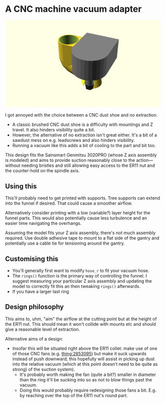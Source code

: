 # A CNC machine vacuum adapter

![Generated display preview](render/display.png "Generated display preview")

I got annoyed with the choice between a CNC dust shoe and no extraction.
- A classic brushed CNC dust shoe is a difficulty with mountings and Z travel.
  It also hinders visibility quite a bit.
- However, the alternative of no extraction isn't great either. It's a bit of a
  sawdust mess on e.g. leadscrews and also hinders visibility.
- Running a vacuum like this adds a bit of cooling to the part and bit too.

This design fits the Sainsmart Genmitsu 3020PRO (whose Z axis assembly is
modeled) and aims to provide suction reasonably close to the action—without
needing bristles and still allowing easy access to the ER11 nut and the
counter-hold on the spindle axis.

## Using this

This'll probably need to get printed with supports. Tree supports can extend
into the funnel if desired. That could cause a smoother airflow.

Alternatively consider printing with a low (variable?) layer height for the
funnel parts. This would also potentially cause less turbulence and an easier
time navigating the overhangs.

Assuming the model fits your Z axis assembly, there's not much assembly
required. Use double adhesive tape to mount to a flat side of the gantry and
potentially use a cable tie for tensioning around the gantry.

## Customising this

- You'll generally first want to modify `hose_r` to fit your vacuum hose.
- The `rings()` function is the primary way of controlling the funnel. I
  suggest measuring your particular Z axis assembly and updating the model to
  correctly fit this an then tweaking `rings()` afterwards.
- If you have a larger last ring

## Design philosophy

This aims to, uhm, "aim" the airflow at the cutting point but at the height of
the ER11 nut. This should mean it won't collide with mounts etc and should give
a reasonable level of extraction.

Alternative aims of a design:
- Insofar this will be situated right above the ER11 collet: make use of one of
  those CNC fans (e.g.
  [thing:2853095](https://www.thingiverse.com/thing:2853095)) but make it suck
  upwards instead of push downward; this hopefully will assist in picking up
  dust into the relative vacuum (which at this point doesn't need to be quite
  as strong) of the suction system).
  - It's probably worth making the fan (quite a bit?) smaller in diameter than
    the ring it'll be sucking into so as not to blow things past the vacuum.
  - Doing this would probably require redesigning those fans a bit. E.g. by
    reaching over the top of the ER11 nut's round part.

